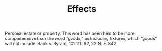 ---
title: Effects
letter: E
permalink: "/definitions/bld-effects.html"
body: Personal estate or property. This word has been held to be more comprehensive
  than the word “goods,” as Including fixtures, which “goods” will not include. Bank
  v. Byram, 131 111. 92, 22 N. E. 842
published_at: '2018-07-07'
source: Black's Law Dictionary 2nd Ed (1910)
layout: post
---
